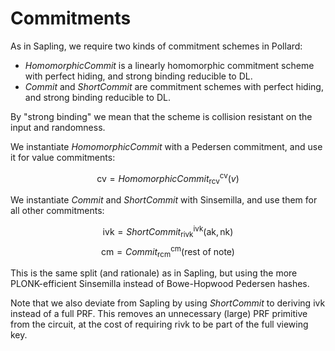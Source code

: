# Commitments

As in Sapling, we require two kinds of commitment schemes in Pollard:
- $HomomorphicCommit$ is a linearly homomorphic commitment scheme with perfect hiding, and
  strong binding reducible to DL.
- $Commit$ and $ShortCommit$ are commitment schemes with perfect hiding, and strong
  binding reducible to DL.

By "strong binding" we mean that the scheme is collision resistant on the input and
randomness.

We instantiate $HomomorphicCommit$ with a Pedersen commitment, and use it for value
commitments:

$$\mathsf{cv} = HomomorphicCommit^{\mathsf{cv}}_{\mathsf{rcv}}(v)$$

We instantiate $Commit$ and $ShortCommit$ with Sinsemilla, and use them for all other
commitments:

$$\mathsf{ivk} = \mathit{ShortCommit}^{\mathsf{ivk}}_{\mathsf{rivk}}(\mathsf{ak}, \mathsf{nk})$$
$$\mathsf{cm} = Commit^{\mathsf{cm}}_{\mathsf{rcm}}(\text{rest of note})$$

This is the same split (and rationale) as in Sapling, but using the more PLONK-efficient
Sinsemilla instead of Bowe-Hopwood Pedersen hashes.

Note that we also deviate from Sapling by using $ShortCommit$ to deriving $\mathsf{ivk}$
instead of a full PRF. This removes an unnecessary (large) PRF primitive from the circuit,
at the cost of requiring $\mathsf{rivk}$ to be part of the full viewing key.
